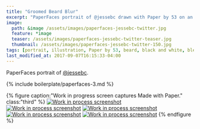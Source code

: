 ```yaml
---
title: "Groomed Beard Blur"
excerpt: "PaperFaces portrait of @jessebc drawn with Paper by 53 on an iPad."
image: 
  path: &image /assets/images/paperfaces-jessebc-twitter.jpg 
  feature: *image
  teaser: /assets/images/paperfaces-jessebc-twitter-teaser.jpg
  thumbnail: /assets/images/paperfaces-jessebc-twitter-150.jpg
tags: [portrait, illustration, Paper by 53, beard, black and white, blend]
last_modified_at: 2017-09-07T16:15:33-04:00
---
```


PaperFaces portrait of [@jessebc](https://twitter.com/jessebc).

{% include boilerplate/paperfaces-3.md %}

{% figure caption:"Work in progress screen captures Made with Paper." class:"third" %}
[![Work in process screenshot](/assets/images/paperfaces-jessebc-process-1-600.jpg)](/assets/images/paperfaces-jessebc-process-1-lg.jpg) [![Work in process screenshot](/assets/images/paperfaces-jessebc-process-2-600.jpg)](/assets/images/paperfaces-jessebc-process-2-lg.jpg) [![Work in process screenshot](/assets/images/paperfaces-jessebc-process-3-600.jpg)](/assets/images/paperfaces-jessebc-process-3-lg.jpg) [![Work in process screenshot](/assets/images/paperfaces-jessebc-process-4-600.jpg)](/assets/images/paperfaces-jessebc-process-4-lg.jpg) [![Work in process screenshot](/assets/images/paperfaces-jessebc-process-5-600.jpg)](/assets/images/paperfaces-jessebc-twitter.jpg)
{% endfigure %}

